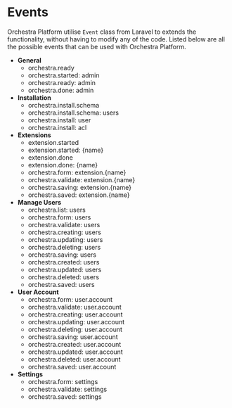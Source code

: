 Events
==============

Orchestra Platform utilise `Event` class from Laravel to extends the functionality, without having to modify any of the code. 
Listed below are all the possible events that can be used with Orchestra Platform.

* **General**
	- orchestra.ready
	- orchestra.started: admin
	- orchestra.ready: admin
	- orchestra.done: admin
* **Installation**
	- orchestra.install.schema
	- orchestra.install.schema: users
	- orchestra.install: user
	- orchestra.install: acl
* **Extensions**
	- extension.started
	- extension.started: {name}
	- extension.done
	- extension.done: {name}
	- orchestra.form: extension.{name}
	- orchestra.validate: extension.{name}
	- orchestra.saving: extension.{name}
	- orchestra.saved: extension.{name}
* **Manage Users**
	- orchestra.list: users
	- orchestra.form: users
	- orchestra.validate: users
	- orchestra.creating: users
	- orchestra.updating: users
	- orchestra.deleting: users
	- orchestra.saving: users
	- orchestra.created: users
	- orchestra.updated: users
	- orchestra.deleted: users
	- orchestra.saved: users
* **User Account**
	- orchestra.form: user.account
	- orchestra.validate: user.account
	- orchestra.creating: user.account
	- orchestra.updating: user.account
	- orchestra.deleting: user.account
	- orchestra.saving: user.account
	- orchestra.created: user.account
	- orchestra.updated: user.account
	- orchestra.deleted: user.account
	- orchestra.saved: user.account
* **Settings**
	- orchestra.form: settings
	- orchestra.validate: settings
	- orchestra.saved: settings
